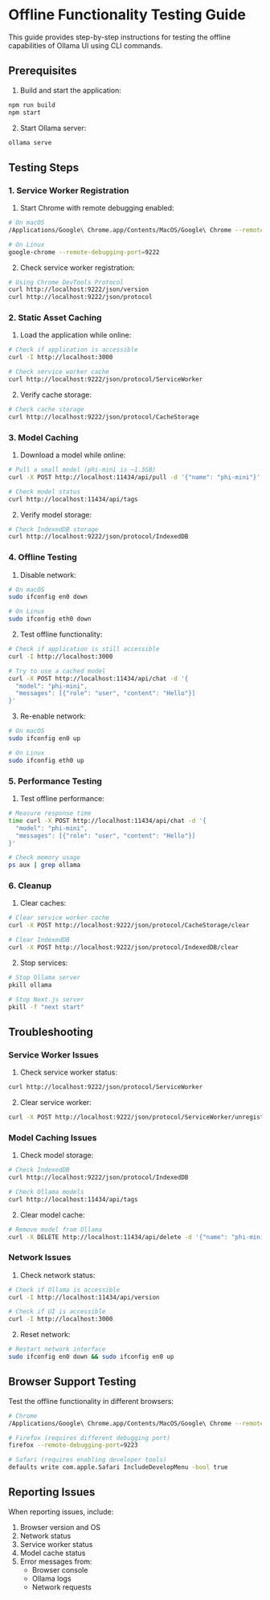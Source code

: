 # Offline Functionality Testing Guide

This guide provides step-by-step instructions for testing the offline capabilities of Ollama UI using CLI commands.

## Prerequisites

1. Build and start the application:
```bash
npm run build
npm start
```

2. Start Ollama server:
```bash
ollama serve
```

## Testing Steps

### 1. Service Worker Registration

1. Start Chrome with remote debugging enabled:
```bash
# On macOS
/Applications/Google\ Chrome.app/Contents/MacOS/Google\ Chrome --remote-debugging-port=9222

# On Linux
google-chrome --remote-debugging-port=9222
```

2. Check service worker registration:
```bash
# Using Chrome DevTools Protocol
curl http://localhost:9222/json/version
curl http://localhost:9222/json/protocol
```

### 2. Static Asset Caching

1. Load the application while online:
```bash
# Check if application is accessible
curl -I http://localhost:3000

# Check service worker cache
curl http://localhost:9222/json/protocol/ServiceWorker
```

2. Verify cache storage:
```bash
# Check cache storage
curl http://localhost:9222/json/protocol/CacheStorage
```

### 3. Model Caching

1. Download a model while online:
```bash
# Pull a small model (phi-mini is ~1.3GB)
curl -X POST http://localhost:11434/api/pull -d '{"name": "phi-mini"}'

# Check model status
curl http://localhost:11434/api/tags
```

2. Verify model storage:
```bash
# Check IndexedDB storage
curl http://localhost:9222/json/protocol/IndexedDB
```

### 4. Offline Testing

1. Disable network:
```bash
# On macOS
sudo ifconfig en0 down

# On Linux
sudo ifconfig eth0 down
```

2. Test offline functionality:
```bash
# Check if application is still accessible
curl -I http://localhost:3000

# Try to use a cached model
curl -X POST http://localhost:11434/api/chat -d '{
  "model": "phi-mini",
  "messages": [{"role": "user", "content": "Hello"}]
}'
```

3. Re-enable network:
```bash
# On macOS
sudo ifconfig en0 up

# On Linux
sudo ifconfig eth0 up
```

### 5. Performance Testing

1. Test offline performance:
```bash
# Measure response time
time curl -X POST http://localhost:11434/api/chat -d '{
  "model": "phi-mini",
  "messages": [{"role": "user", "content": "Hello"}]
}'

# Check memory usage
ps aux | grep ollama
```

### 6. Cleanup

1. Clear caches:
```bash
# Clear service worker cache
curl -X POST http://localhost:9222/json/protocol/CacheStorage/clear

# Clear IndexedDB
curl -X POST http://localhost:9222/json/protocol/IndexedDB/clear
```

2. Stop services:
```bash
# Stop Ollama server
pkill ollama

# Stop Next.js server
pkill -f "next start"
```

## Troubleshooting

### Service Worker Issues

1. Check service worker status:
```bash
curl http://localhost:9222/json/protocol/ServiceWorker
```

2. Clear service worker:
```bash
curl -X POST http://localhost:9222/json/protocol/ServiceWorker/unregister
```

### Model Caching Issues

1. Check model storage:
```bash
# Check IndexedDB
curl http://localhost:9222/json/protocol/IndexedDB

# Check Ollama models
curl http://localhost:11434/api/tags
```

2. Clear model cache:
```bash
# Remove model from Ollama
curl -X DELETE http://localhost:11434/api/delete -d '{"name": "phi-mini"}'
```

### Network Issues

1. Check network status:
```bash
# Check if Ollama is accessible
curl -I http://localhost:11434/api/version

# Check if UI is accessible
curl -I http://localhost:3000
```

2. Reset network:
```bash
# Restart network interface
sudo ifconfig en0 down && sudo ifconfig en0 up
```

## Browser Support Testing

Test the offline functionality in different browsers:

```bash
# Chrome
/Applications/Google\ Chrome.app/Contents/MacOS/Google\ Chrome --remote-debugging-port=9222

# Firefox (requires different debugging port)
firefox --remote-debugging-port=9223

# Safari (requires enabling developer tools)
defaults write com.apple.Safari IncludeDevelopMenu -bool true
```

## Reporting Issues

When reporting issues, include:
1. Browser version and OS
2. Network status
3. Service worker status
4. Model cache status
5. Error messages from:
   - Browser console
   - Ollama logs
   - Network requests 